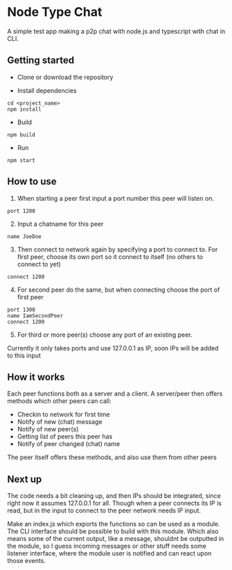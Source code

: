 # Node Type Chat

A simple test app making a p2p chat with node.js and typescript with chat in CLI.


## Getting started
- Clone or download the repository

- Install dependencies
```
cd <project_name>
npm install
```

- Build
```
npm build
```

- Run
```
npm start
```

## How to use

1. When starting a peer first input a port number this peer will listen on. 
```
port 1200
```
2. Input a chatname for this peer
```
name JoeDoe
```
3. Then connect to network again by specifying a port to connect to. For first peer, choose its own port so it connect to itself (no others to connect to yet)
```
connect 1200
```
4. For second peer do the same, but when connecting choose the port of first peer
```
port 1300
name IamSecondPeer
connect 1200
```
5. For third or more peer(s) choose any port of an existing peer.

Currently it only takes ports and use 127.0.0.1 as IP, soon IPs will be added to this input

## How it works

Each peer functions both as a server and a client. A server/peer then offers methods which other peers can call:
* Checkin to network for first time
* Notify of new (chat) message
* Notify of new peer(s)
* Getting list of peers this peer has
* Notify of peer changed (chat) name

The peer itself offers these methods, and also use them from other peers


## Next up

The code needs a bit cleaning up, and then IPs should be integrated, since right now it assumes 127.0.0.1
for all. Though when a peer connects its IP is read, but in the input to connect to the peer network
needs IP input. 

Make an index.js which exports the functions so can be used as a module. The CLI interface should be possible to build with this module. Which also means some of the current output, like a message, shouldnt be outputted in the module, so I guess incoming messages or other stuff needs some listener interface, where the module user is notified and can react upon those events. 








